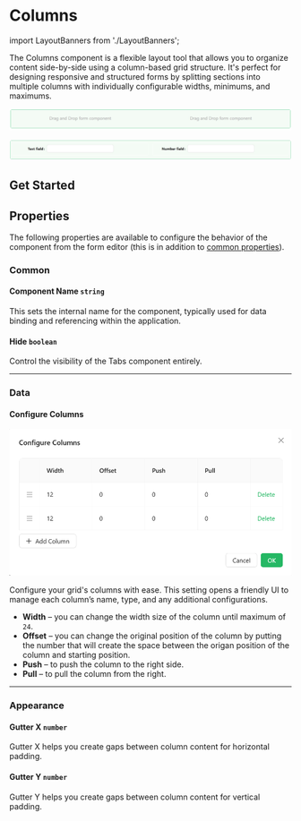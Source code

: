 # Columns

import LayoutBanners from './LayoutBanners';

The Columns component is a flexible layout tool that allows you to organize content side-by-side using a column-based grid structure. It's perfect for designing responsive and structured forms by splitting sections into multiple columns with individually configurable widths, minimums, and maximums.

[//]: # '<iframe width="100%" height="500" src="https://pd-docs-adminportal-test.shesha.dev/shesha/forms-designer/?id=747834b4-9ef8-4088-a951-e976776b19ec" title="Columns Component" ></iframe>'

![Image](../Layouts/images/columns1.png)

![Image](../Layouts/images/columns3.png)

## **Get Started**

<LayoutBanners url="https://app.guideflow.com/embed/gky90d2hdp" type={1}/>

## **Properties**

The following properties are available to configure the behavior of the component from the form editor (this is in addition to [common properties](/docs/front-end-basics/form-components/common-component-properties)).

### Common

#### **Component Name** ``string``

This sets the internal name for the component, typically used for data binding and referencing within the application.

#### **Hide** ``boolean``

Control the visibility of the Tabs component entirely.
___

### Data

#### Configure Columns

![Image](../Layouts/images/columns2.png)

Configure your grid's columns with ease. This setting opens a friendly UI to manage each column’s name, type, and any additional configurations.

- **Width** – you can change the width size of the column until maximum of `24`.
- **Offset** – you can change the original position of the column by putting the number that will create the space between the origan position of the column and starting position.
- **Push** – to push the column to the right side.
- **Pull** – to pull the column from the right.

___

### Appearance

#### **Gutter X** ``number``
 Gutter X helps you create gaps between column content for horizontal padding.

#### **Gutter Y** ``number``
 Gutter Y helps you create gaps between column content for vertical padding.




